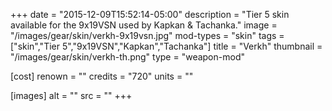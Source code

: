 +++
date = "2015-12-09T15:52:14-05:00"
description = "Tier 5 skin available for the 9x19VSN used by Kapkan & Tachanka."
image = "/images/gear/skin/verkh-9x19vsn.jpg"
mod-types = "skin"
tags = ["skin","Tier 5","9x19VSN","Kapkan","Tachanka"]
title = "Verkh"
thumbnail = "/images/gear/skin/verkh-th.png"
type = "weapon-mod"

[cost]
  renown = ""
  credits = "720"
  units = ""

[images]
  alt = ""
  src = ""
+++
